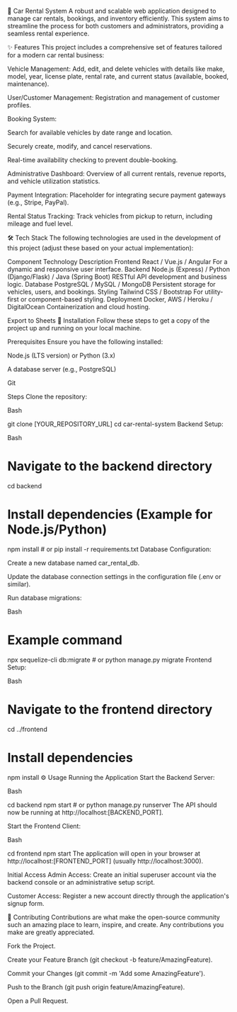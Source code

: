 🚗 Car Rental System
A robust and scalable web application designed to manage car rentals, bookings, and inventory efficiently. This system aims to streamline the process for both customers and administrators, providing a seamless rental experience.

✨ Features
This project includes a comprehensive set of features tailored for a modern car rental business:

Vehicle Management: Add, edit, and delete vehicles with details like make, model, year, license plate, rental rate, and current status (available, booked, maintenance).

User/Customer Management: Registration and management of customer profiles.

Booking System:

Search for available vehicles by date range and location.

Securely create, modify, and cancel reservations.

Real-time availability checking to prevent double-booking.

Administrative Dashboard: Overview of all current rentals, revenue reports, and vehicle utilization statistics.

Payment Integration: Placeholder for integrating secure payment gateways (e.g., Stripe, PayPal).

Rental Status Tracking: Track vehicles from pickup to return, including mileage and fuel level.

🛠️ Tech Stack
The following technologies are used in the development of this project (adjust these based on your actual implementation):

Component	Technology	Description
Frontend	React / Vue.js / Angular	For a dynamic and responsive user interface.
Backend	Node.js (Express) / Python (Django/Flask) / Java (Spring Boot)	RESTful API development and business logic.
Database	PostgreSQL / MySQL / MongoDB	Persistent storage for vehicles, users, and bookings.
Styling	Tailwind CSS / Bootstrap	For utility-first or component-based styling.
Deployment	Docker, AWS / Heroku / DigitalOcean	Containerization and cloud hosting.

Export to Sheets
🚀 Installation
Follow these steps to get a copy of the project up and running on your local machine.

Prerequisites
Ensure you have the following installed:

Node.js (LTS version) or Python (3.x)

A database server (e.g., PostgreSQL)

Git

Steps
Clone the repository:

Bash

git clone [YOUR_REPOSITORY_URL]
cd car-rental-system
Backend Setup:

Bash

# Navigate to the backend directory
cd backend
# Install dependencies (Example for Node.js/Python)
npm install  # or pip install -r requirements.txt
Database Configuration:

Create a new database named car_rental_db.

Update the database connection settings in the configuration file (.env or similar).

Run database migrations:

Bash

# Example command
npx sequelize-cli db:migrate # or python manage.py migrate
Frontend Setup:

Bash

# Navigate to the frontend directory
cd ../frontend
# Install dependencies
npm install
⚙️ Usage
Running the Application
Start the Backend Server:

Bash

cd backend
npm start # or python manage.py runserver
The API should now be running at http://localhost:[BACKEND_PORT].

Start the Frontend Client:

Bash

cd frontend
npm start
The application will open in your browser at http://localhost:[FRONTEND_PORT] (usually http://localhost:3000).

Initial Access
Admin Access: Create an initial superuser account via the backend console or an administrative setup script.

Customer Access: Register a new account directly through the application's signup form.

🤝 Contributing
Contributions are what make the open-source community such an amazing place to learn, inspire, and create. Any contributions you make are greatly appreciated.

Fork the Project.

Create your Feature Branch (git checkout -b feature/AmazingFeature).

Commit your Changes (git commit -m 'Add some AmazingFeature').

Push to the Branch (git push origin feature/AmazingFeature).

Open a Pull Request.

